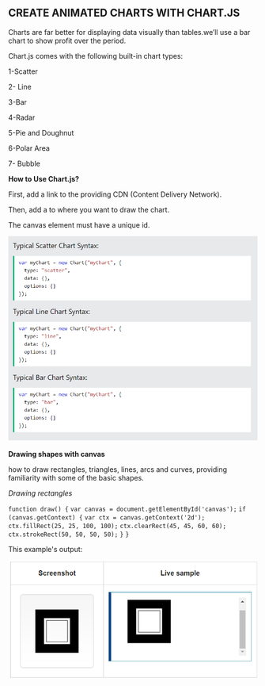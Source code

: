 ## **CREATE ANIMATED CHARTS WITH CHART.JS**

Charts are far better for displaying data visually than tables.we’ll use a bar chart to show profit over the period.

Chart.js comes with the following built-in chart types:

1-Scatter

2- Line

3-Bar

4-Radar

5-Pie and Doughnut

6-Polar Area

7- Bubble

**How to Use Chart.js?**

First, add a link to the providing CDN (Content Delivery Network).

Then, add a <canvas> to where you want to draw the chart.

The canvas element must have a unique id.

![](charts.png)


**Drawing shapes with canvas**

how to draw rectangles, triangles, lines, arcs and curves, providing familiarity with some of the basic shapes.


 *Drawing rectangles*

`function draw() {`
  `var canvas = document.getElementById('canvas');`
  `if (canvas.getContext) {`
    `var ctx = canvas.getContext('2d');`
    `ctx.fillRect(25, 25, 100, 100);`
    `ctx.clearRect(45, 45, 60, 60);`
    `ctx.strokeRect(50, 50, 50, 50);`
  `}`
`}`

This example's output:

![](rectangular.png)





